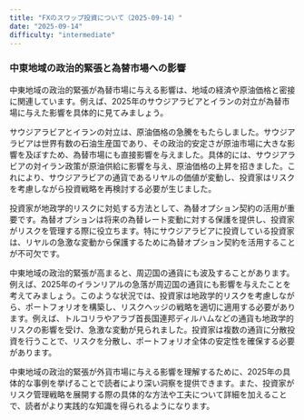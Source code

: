 ```yaml
---
title: "FXのスワップ投資について（2025-09-14）"
date: "2025-09-14"
difficulty: "intermediate"
---
```


### 中東地域の政治的緊張と為替市場への影響

中東地域の政治的緊張が為替市場に与える影響は、地域の経済や原油価格と密接に関連しています。例えば、2025年のサウジアラビアとイランの対立が為替市場に与えた影響を具体的に見てみましょう。

サウジアラビアとイランの対立は、原油価格の急騰をもたらしました。サウジアラビアは世界有数の石油生産国であり、その政治的安定さが原油市場に大きな影響を及ぼすため、為替市場にも直接影響を与えました。具体的には、サウジアラビアの対イラン政策が原油供給に影響を与え、原油価格の上昇を招きました。これにより、サウジアラビアの通貨であるリヤルの価値が変動し、投資家はリスクを考慮しながら投資戦略を再検討する必要が生じました。

投資家が地政学的リスクに対処する方法として、為替オプション契約の活用が重要です。為替オプションは将来の為替レート変動に対する保護を提供し、投資家がリスクを管理する際に役立ちます。特にサウジアラビアに投資している投資家は、リヤルの急激な変動から保護するために為替オプション契約を活用することが不可欠です。

中東地域の政治的緊張が高まると、周辺国の通貨にも波及することがあります。例えば、2025年のイランリアルの急落が周辺国の通貨にも影響を与えたことを考えてみましょう。このような状況では、投資家は地政学的リスクを考慮しながら、ポートフォリオを構築し、リスクヘッジの戦略を適切に適用する必要があります。例えば、トルコリラやアラブ首長国連邦ディルハムなどの通貨も地政学的リスクの影響を受け、急激な変動が見られました。投資家は複数の通貨に分散投資を行うことで、リスクを分散し、ポートフォリオ全体の安定性を確保する必要があります。

中東地域の政治的緊張が外貨市場に与える影響を理解するために、2025年の具体的な事例を挙げることで読者により深い洞察を提供できます。また、投資家がリスク管理戦略を展開する際の具体的な方法や工夫について詳細を加えることで、読者がより実践的な知識を得られるようになります。
